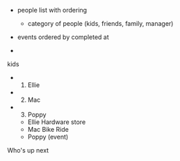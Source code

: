 - people list with ordering

  - category of people (kids, friends, family, manager)

- events ordered by completed at
-

kids

- 1. Ellie
- 2. Mac
- 3. Poppy
  - Ellie Hardware store
  - Mac Bike Ride
  - Poppy (event)

Who's up next
